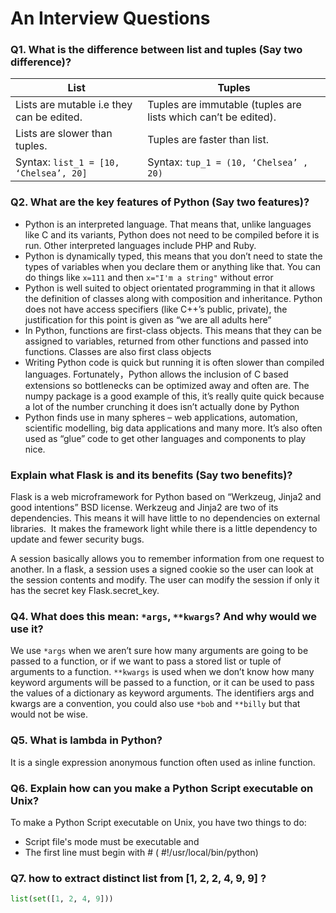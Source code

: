 # An Interview Questions

### Q1. What is the difference between list and tuples (Say two difference)?
| List 								 		| Tuples 															 |
|-------------------------------------------|--------------------------------------------------------------------|
|Lists are mutable i.e they can be edited.  | Tuples are immutable (tuples are lists which can’t be edited).     |
|Lists are slower than tuples.              | Tuples are faster than list. 										 |
|Syntax: `list_1 = [10, ‘Chelsea’, 20]`     | Syntax: `tup_1 = (10, ‘Chelsea’ , 20)`                             |

### Q2. What are the key features of Python (Say two features)?
* Python is an interpreted language. That means that, unlike languages like C and its variants, Python does not need to be compiled before it is run. Other interpreted languages include PHP and Ruby.
* Python is dynamically typed, this means that you don’t need to state the types of variables when you declare them or anything like that. You can do things like `x=111` and then `x="I'm a string"` without error
* Python is well suited to object orientated programming in that it allows the definition of classes along with composition and inheritance. Python does not have access specifiers (like C++’s public, private), the justification for this point is given as “we are all adults here”
* In Python, functions are first-class objects. This means that they can be assigned to variables, returned from other functions and passed into functions. Classes are also first class objects
* Writing Python code is quick but running it is often slower than compiled languages. Fortunately，Python allows the inclusion of C based extensions so bottlenecks can be optimized away and often are. The numpy package is a good example of this, it’s really quite quick because a lot of the number crunching it does isn’t actually done by Python
* Python finds use in many spheres – web applications, automation, scientific modelling, big data applications and many more. It’s also often used as “glue” code to get other languages and components to play nice.

### Explain what Flask is and its benefits (Say two benefits)?
Flask is a web microframework for Python based on “Werkzeug, Jinja2 and good intentions” BSD license. Werkzeug and Jinja2 are two of its dependencies. This means it will have little to no dependencies on external libraries.  It makes the framework light while there is a little dependency to update and fewer security bugs.

A session basically allows you to remember information from one request to another. In a flask, a session uses a signed cookie so the user can look at the session contents and modify. The user can modify the session if only it has the secret key Flask.secret_key.

### Q4. What does this mean: `*args`, `**kwargs`? And why would we use it?
We use `*args` when we aren’t sure how many arguments are going to be passed to a function, or if we want to pass a stored list or tuple of arguments to a function. `**kwargs` is used when we don’t know how many keyword arguments will be passed to a function, or it can be used to pass the values of a dictionary as keyword arguments. The identifiers args and kwargs are a convention, you could also use `*bob` and `**billy` but that would not be wise.

### Q5. What is lambda in Python?
It is a single expression anonymous function often used as inline function.

### Q6. Explain how can you make a Python Script executable on Unix?
To make a Python Script executable on Unix, you have two things to do:
* Script file's mode must be executable and
* The first line must begin with # ( #!/usr/local/bin/python)

### Q7. how to extract distinct list from  [1, 2, 2, 4, 9, 9] ?
```python
list(set([1, 2, 4, 9]))
```